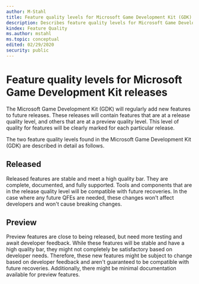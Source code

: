```yaml
---
author: M-Stahl
title: Feature quality levels for Microsoft Game Development Kit (GDK) releases
description: Describes feature quality levels for Microsoft Game Development Kit (GDK) releases.
kindex: Feature Quality
ms.author: mstahl
ms.topic: conceptual
edited: 02/29/2020
security: public
---
```


# Feature quality levels for Microsoft Game Development Kit releases  

The Microsoft Game Development Kit (GDK) will regularly add new features to future releases. These releases will contain features that are at a release quality level, and others that are at a preview quality level. This level of quality for features will be clearly marked for each particular release.  

The two feature quality levels found in the Microsoft Game Development Kit (GDK) are described in detail as follows.  

## Released  

Released features are stable and meet a high quality bar. They are complete, documented, and fully supported. Tools and components that are in the release quality level will be compatible with future recoveries. In the case where any future QFEs are needed, these changes won't affect developers and won't cause breaking changes.  

## Preview  

Preview features are close to being released, but need more testing and await developer feedback. While these features will be stable and have a high quality bar, they might not completely be satisfactory based on developer needs. Therefore, these new features might be subject to change based on developer feedback and aren't guaranteed to be compatible with future recoveries. Additionally, there might be minimal documentation available for preview features.  